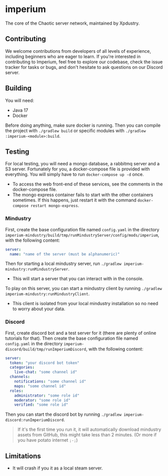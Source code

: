 # imperium

The core of the Chaotic server network, maintained by Xpdustry.

## Contributing

We welcome contributions from developers of all levels of experience, including beginners who are eager to learn.
If you're interested in contributing to Imperium, feel free to explore our codebase,
check the issue tracker for tasks or bugs, and don't hesitate to ask questions on our Discord server.

## Building

You will need:
- Java 17
- Docker

Before doing anything, make sure docker is running.
Then you can compile the project with `./gradlew build` or specific modules with `./gradlew :imperium-<module>:build`.

## Testing

For local testing, you will need a mongo database, a rabbitmq server and a S3 server.
Fortunately for you, a docker-compose file is provided with everything.
You will simply have to run `docker-compose up -d` once.

- To access the web front-end of these services, see the comments in the docker-compose file.
- The mongo express container fails to start with the other containers sometimes. If this happens,
  just restart it with the command `docker-compose restart mongo-express`.

### Mindustry

First, create the base configuration file named `config.yaml` in the directory `imperium-mindustry/build/tmp/runMindustryServer/config/mods/imperium`,
with the following content:
```yaml
server:
  name: "name of the server (must be alphanumeric)"
```

Then for starting a local mindustry server, run `./gradlew imperium-mindustry:runMindustryServer`.
- This will start a server that you can interact with in the console.

To play on this server, you can start a mindustry client by running `./gradlew imperium-mindustry:runMindustryClient`.
- This client is isolated from your local mindustry installation so no need to worry about your data.

### Discord

First, create discord bot and a test server for it (there are plenty of online tutorials for that).
Then create the base configuration file named `config.yaml` in the directory `imperium-discord/build/tmp/runImperiumDiscord`,
with the following content:
```yaml
server:
  token: "your discord bot token"
  categories:
    live-chat: "some channel id"
  channels:
    notifications: "some channel id"
    maps: "some channel id"
  roles:
    administrator: "some role id"
    moderator: "some role id"
    verified: "some role id"
```

Then you can start the discord bot by running `./gradlew imperium-discord:runImperiumDiscord`.

> If it's the first time you run it, it will automatically download mindustry assets from GitHub,
> this might take less than 2 minutes. (Or more if you have potato internet `;-;`)

## Limitations

- It will crash if you it as a local steam server.